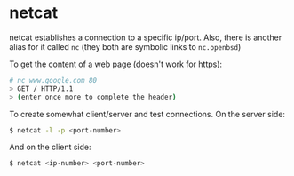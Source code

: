# netcat
netcat establishes a connection to a specific ip/port. Also, there is another
alias for it called `nc` (they both are symbolic links to `nc.openbsd`)

To get the content of a web page (doesn't work for https):
```bash
# nc www.google.com 80
> GET / HTTP/1.1
> (enter once more to complete the header)
```

To create somewhat client/server and test connections. On the server side:
```bash
$ netcat -l -p <port-number>
```
And on the client side:
```bash
$ netcat <ip-number> <port-number>
```
